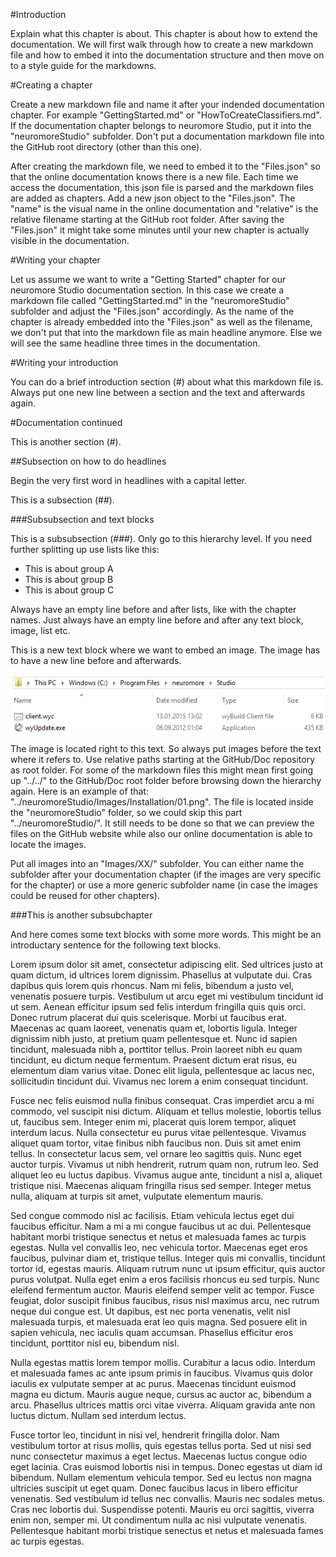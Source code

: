 #Introduction

Explain what this chapter is about. This chapter is about how to extend the documentation. We will first walk through how to create a new markdown file and how to embed it into the documentation structure and then move on to a style guide for the markdowns.

#Creating a chapter

Create a new markdown file and name it after your indended documentation chapter. For example "GettingStarted.md" or "HowToCreateClassifiers.md". If the documentation chapter belongs to neuromore Studio, put it into the "neuromoreStudio" subfolder. Don't put a documentation markdown file into the GitHub root directory (other than this one).

After creating the markdown file, we need to embed it to the "Files.json" so that the online documentation knows there is a new file. Each time we access the documentation, this json file is parsed and the markdown files are added as chapters. Add a new json object to the "Files.json". The "name" is the visual name in the online documentation and "relative" is the relative filename starting at the GitHub root folder. After saving the "Files.json" it might take some minutes until your new chapter is actually visible in the documentation.

#Writing your chapter

Let us assume we want to write a "Getting Started" chapter for our neuromore Studio documentation section. In this case we create a markdown file called "GettingStarted.md" in the "neuromoreStudio" subfolder and adjust the "Files.json" accordingly. As the name of the chapter is already embedded into the "Files.json" as well as the filename, we don't put that into the markdown file as main headline anymore. Else we will see the same headline three times in the documentation.

#Writing your introduction

You can do a brief introduction section (#) about what this markdown file is. Always put one new line between a section and the text and afterwards again.

#Documentation continued

This is another section (#).

##Subsection on how to do headlines

Begin the very first word in headlines with a capital letter.

This is a subsection (##).

###Subsubsection and text blocks

This is a subsubsection (###). Only go to this hierarchy level. If you need further splitting up use lists like this:

- This is about group A
- This is about group B
- This is about group C

Always have an empty line before and after lists, like with the chapter names. Just always have an empty line before and after any text block, image, list etc.

This is a new text block where we want to embed an image. The image has to have a new line before and afterwards.

![Extract](neuromoreStudio/Images/Installation/01.png)

The image is located right to this text. So always put images before the text where it refers to. Use relative paths starting at the GitHub/Doc repository as root folder. For some of the markdown files this might mean first going up "../../" to the GitHub/Doc root folder before browsing down the hierarchy again. Here is an example of that: "../neuromoreStudio/Images/Installation/01.png". The file is located inside the "neuromoreStudio" folder, so we could skip this part "../neuromoreStudio/". It still needs to be done so that we can preview the files on the GitHub website while also our online documentation is able to locate the images.

Put all images into an "Images/XX/" subfolder. You can either name the subfolder after your documentation chapter (if the images are very specific for the chapter) or use a more generic subfolder name (in case the images could be reused for other chapters).

###This is another subsubchapter

And here comes some text blocks with some more words. This might be an introductary sentence for the following text blocks.

Lorem ipsum dolor sit amet, consectetur adipiscing elit. Sed ultrices justo at quam dictum, id ultrices lorem dignissim. Phasellus at vulputate dui. Cras dapibus quis lorem quis rhoncus. Nam mi felis, bibendum a justo vel, venenatis posuere turpis. Vestibulum ut arcu eget mi vestibulum tincidunt id ut sem. Aenean efficitur ipsum sed felis interdum fringilla quis quis orci. Donec rutrum placerat dui quis scelerisque. Morbi ut faucibus erat. Maecenas ac quam laoreet, venenatis quam et, lobortis ligula. Integer dignissim nibh justo, at pretium quam pellentesque et. Nunc id sapien tincidunt, malesuada nibh a, porttitor tellus. Proin laoreet nibh eu quam tincidunt, eu dictum neque fermentum. Praesent dictum erat risus, eu elementum diam varius vitae. Donec elit ligula, pellentesque ac lacus nec, sollicitudin tincidunt dui. Vivamus nec lorem a enim consequat tincidunt.

Fusce nec felis euismod nulla finibus consequat. Cras imperdiet arcu a mi commodo, vel suscipit nisi dictum. Aliquam et tellus molestie, lobortis tellus ut, faucibus sem. Integer enim mi, placerat quis lorem tempor, aliquet interdum lacus. Nulla consectetur eu purus vitae pellentesque. Vivamus aliquet quam tortor, vitae finibus nibh faucibus non. Duis sit amet enim tellus. In consectetur lacus sem, vel ornare leo sagittis quis. Nunc eget auctor turpis. Vivamus ut nibh hendrerit, rutrum quam non, rutrum leo. Sed aliquet leo eu luctus dapibus. Vivamus augue ante, tincidunt a nisl a, aliquet tristique nisi. Maecenas aliquam fringilla risus sed semper. Integer metus nulla, aliquam at turpis sit amet, vulputate elementum mauris.

Sed congue commodo nisl ac facilisis. Etiam vehicula lectus eget dui faucibus efficitur. Nam a mi a mi congue faucibus ut ac dui. Pellentesque habitant morbi tristique senectus et netus et malesuada fames ac turpis egestas. Nulla vel convallis leo, nec vehicula tortor. Maecenas eget eros faucibus, pulvinar diam et, tristique tellus. Integer quis mi convallis, tincidunt tortor id, egestas mauris. Aliquam rutrum nunc ut ipsum efficitur, quis auctor purus volutpat. Nulla eget enim a eros facilisis rhoncus eu sed turpis. Nunc eleifend fermentum auctor. Mauris eleifend semper velit ac tempor. Fusce feugiat, dolor suscipit finibus faucibus, risus nisl maximus arcu, nec rutrum neque dui congue est. Ut dapibus, est nec porta venenatis, velit nisl malesuada turpis, et malesuada erat leo quis magna. Sed posuere elit in sapien vehicula, nec iaculis quam accumsan. Phasellus efficitur eros tincidunt, porttitor nisl eu, bibendum nisl.

Nulla egestas mattis lorem tempor mollis. Curabitur a lacus odio. Interdum et malesuada fames ac ante ipsum primis in faucibus. Vivamus quis dolor iaculis ex vulputate semper at ac purus. Maecenas tincidunt euismod magna eu dictum. Mauris augue neque, cursus ac auctor ac, bibendum a arcu. Phasellus ultrices mattis orci vitae viverra. Aliquam gravida ante non luctus dictum. Nullam sed interdum lectus.

Fusce tortor leo, tincidunt in nisi vel, hendrerit fringilla dolor. Nam vestibulum tortor at risus mollis, quis egestas tellus porta. Sed ut nisi sed nunc consectetur maximus a eget lectus. Maecenas luctus congue odio eget lacinia. Cras euismod lobortis nisi in tempus. Donec egestas ut diam id bibendum. Nullam elementum vehicula tempor. Sed eu lectus non magna ultricies suscipit ut eget quam. Donec faucibus lacus in libero efficitur venenatis. Sed vestibulum id tellus nec convallis. Mauris nec sodales metus. Cras nec lobortis dui. Suspendisse potenti. Mauris eu orci sagittis, viverra enim non, semper mi. Ut condimentum nulla ac nisi vulputate venenatis. Pellentesque habitant morbi tristique senectus et netus et malesuada fames ac turpis egestas.